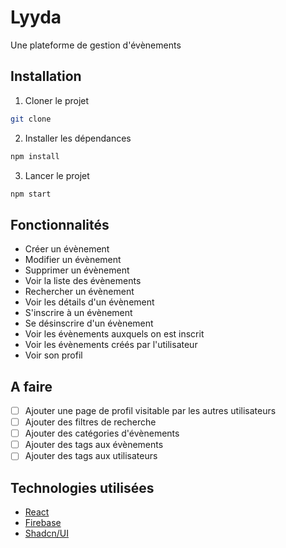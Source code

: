 # Lyyda

Une plateforme de gestion d'évènements

## Installation

1. Cloner le projet
```bash
git clone
```

2. Installer les dépendances
```bash
npm install
```

3. Lancer le projet
```bash
npm start
```

## Fonctionnalités

- Créer un évènement
- Modifier un évènement
- Supprimer un évènement
- Voir la liste des évènements
- Rechercher un évènement
- Voir les détails d'un évènement
- S'inscrire à un évènement
- Se désinscrire d'un évènement
- Voir les évènements auxquels on est inscrit
- Voir les évènements créés par l'utilisateur
- Voir son profil

## A faire

- [ ] Ajouter une page de profil visitable par les autres utilisateurs
- [ ] Ajouter des filtres de recherche
- [ ] Ajouter des catégories d'évènements
- [ ] Ajouter des tags aux évènements
- [ ] Ajouter des tags aux utilisateurs

## Technologies utilisées
- [React](https://reactjs.org/)
- [Firebase](https://firebase.google.com/)
- [Shadcn/UI](https://shadcn.com/)